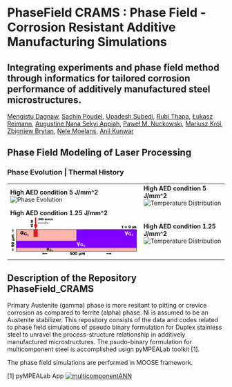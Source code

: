# PhaseField CRAMS : Phase Field - Corrosion Resistant Additive Manufacturing Simulations

## Integrating experiments and phase field method through informatics  for tailored corrosion performance of additively manufactured steel microstructures.

[Mengistu Dagnaw](https://www.linkedin.com/in/),
[Sachin Poudel](https://www.linkedin.com/in/),
[Upadesh Subedi](https://www.linkedin.com/in/upadesh-s-0b321a15b/),
[Rubi Thapa](https://www.linkedin.com/in/),
[Łukasz Reimann](https://www.linkedin.com/in/),
[Augustine Nana Sekyi Appiah](https://www.linkedin.com/in/),
[Paweł M. Nuckowski](https://www.linkedin.com/in/),
[Mariusz Król](https://www.linkedin.com/in/),
[Zbigniew Brytan](https://www.linkedin.com/in/),
[Nele Moelans](https://www.linkedin.com/in/nele-moelans-57b1731/),
[Anil Kunwar](https://www.linkedin.com/in/anil-kunwar-9ba81653/)


## Phase Field Modeling of Laser Processing
### Phase Evolution | Thermal History

<table>
  <tr>
    <td>
      <strong>High AED condition 5 J/mm^2</strong><br>
      <img src="3_Simulation_Video_Animation/video_animations/high_AED/gif/highAED_Phase_evolve.gif" alt="Phase Evolution" width="400"/>
    </td>
    <td>
      <strong>High AED condition 5 J/mm^2</strong><br>
      <img src="3_Simulation_Video_Animation/video_animations/high_AED/gif/highAED_T_dist.gif" alt="Temperature Distribution" width="400"/>
    </td>
  </tr>
  <tr>
    <td>
      <strong>High AED condition 1.25 J/mm^2</strong><br>
      <img src="3_Simulation_Video_Animation/video_animations/low_AED/gif/lowAED_Phase_evolve.gif" alt="Phase Evolution" width="400"/>
    </td>
    <td>
      <strong>High AED condition 1.25 J/mm^2</strong><br>
      <img src="3_Simulation_Video_Animation/video_animations/low_AED/gif/lowAED_T_dist.gif" alt="Temperature Distribution" width="400"/>
    </td>
  </tr>
</table>



## Description of the Repository PhaseField_CRAMS
Primary Austenite (gamma) phase is more resitant to pitting or crevice corrosion as compared to ferrite (alpha) phase. 
Ni is assumed to be an Austenite stabilizer.
This repository consists of the data and codes related to phase field simulations of pseudo binary formulation for Duplex stainless steel to unravel the process-structure relationship in additively manufactured microstructures.
The psudo-binary formulation for multicomponent steel is accomplished usign pyMPEALab toolkit [1].


The phase field simulations are performed in MOOSE framework. 





[1] pyMPEALab App [![multicomponentANN](https://img.shields.io/badge/pyMPEALab-streamlit-red)](https://pympealab.streamlit.app/)
